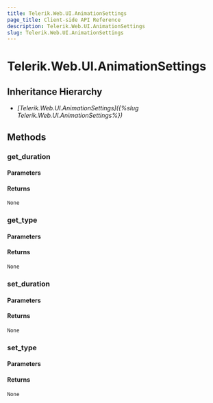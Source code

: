 ```yaml
---
title: Telerik.Web.UI.AnimationSettings
page_title: Client-side API Reference
description: Telerik.Web.UI.AnimationSettings
slug: Telerik.Web.UI.AnimationSettings
---
```


# Telerik.Web.UI.AnimationSettings  

## Inheritance Hierarchy

* *[Telerik.Web.UI.AnimationSettings]({%slug Telerik.Web.UI.AnimationSettings%})*


## Methods

###  get_duration

#### Parameters

#### Returns

`None` 

### get_type

#### Parameters

#### Returns

`None` 

### set_duration

#### Parameters

#### Returns

`None` 

### set_type

#### Parameters

#### Returns

`None` 



